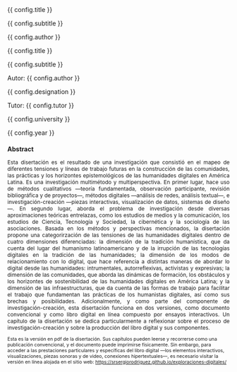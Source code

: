 <section class="single-page flex-cover">
  {{ config.title }}

  {{ config.subtitle }}

  {{ config.author }}
</section>

<section class="single-page flex-cover">
  {{ config.title }}

  {{ config.subtitle }}

  Autor: {{ config.author }}

  {{ config.designation }}

  Tutor: {{ config.tutor }}

  {{ config.university }}

  {{ config.year }}
</section>

<section class="single-page flex-cover">
  <div style="font-size: 9pt; text-align: justify;">
  
  ### Abstract

  Esta disertación es el resultado de una investigación que consistió en el mapeo de diferentes tensiones y líneas de trabajo futuras en la construcción de las comunidades, las prácticas y los horizontes epistemológicos de las humanidades digitales en América Latina. Es una investigación multimétodo y multiperspectiva. En primer lugar, hace uso de métodos cualitativos —teoría fundamentada, observación participante, revisión bibliográfica y de proyectos—, métodos digitales —análisis de redes, análisis textual—, e investigación-creación —piezas interactivas, visualización de datos, sistemas de diseño—. En segundo lugar, aborda el problema de investigación desde diversas aproximaciones teóricas entrelazas, como los estudios de medios y la comunicación, los estudios de Ciencia, Tecnología y Sociedad, la cibernética y la sociología de las asociaciones. Basada en los métodos y perspectivas mencionados, la disertación propone una categorirzación de las tensiones de las humanidades digitales dentro de cuatro dimensiones diferenciadas: la dimensión de la tradición humanística, que da cuenta del lugar del humanismo latinoamericano y de la irrupción de las tecnologías digitales en la tradición de las humanidades; la dimensión de los modos de relacionamiento con lo digital, que hace referencia a distintas maneras de abordar lo digital desde las humanidades: intrumentales, autorreflexivas, activistas y expresivas; la dimensión de las comunidades, que aborda las dinámicas de formación, los obstáculos y los horizontes de sostenibilidad de las humanidades digitales en América Latina; y la dimensión de las infraestructuras, que da cuenta de las formas de trabajo para facilitar el trabajo que fundamentan las prácticas de los humanistas digitales, así como sus brechas y posibilidades. Adicionalmente, y como parte del componente de investigación-creación, esta disertación funciona en dos versiones, como documento convencional y como libro digital en línea compuesto por ensayos interactivos. Un capítulo de la disertación se dedica particularmente a reflexionar sobre el proceso de investigación-creación y sobre la producción del libro digital y sus componentes.
  </div>
</section>

<section class="single-page flex-cover">
  <div style="font-size: 8pt">
  Esta es la versión en pdf de la disertación. Sus capítulos pueden leerse y recorrerse como una publicación convencional, y el documento puede imprimirse físicamente. Sin embargo, para acceder a las prestaciones particulares y específicas del libro digital —los elementos interactivos, visualizaciones, piezas sonoras y de video, conexiones hipertextuales—, es necesario visitar la versión en línea alojada en el sitio web: <a href="https://srsergiorodriguez.github.io/exploraciones-digitales/" target="_blank">https://srsergiorodriguez.github.io/exploraciones-digitales/</a>
  </div>
</section>